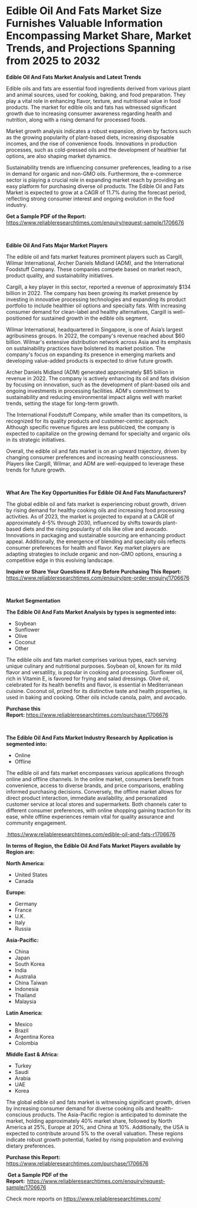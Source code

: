 <p><h1>Edible Oil And Fats Market Size Furnishes Valuable Information Encompassing Market Share, Market Trends, and Projections Spanning from 2025 to 2032</h1></p><p><strong>Edible Oil And Fats Market Analysis and Latest Trends</strong></p>
<p><p>Edible oils and fats are essential food ingredients derived from various plant and animal sources, used for cooking, baking, and food preparation. They play a vital role in enhancing flavor, texture, and nutritional value in food products. The market for edible oils and fats has witnessed significant growth due to increasing consumer awareness regarding health and nutrition, along with a rising demand for processed foods.</p><p>Market growth analysis indicates a robust expansion, driven by factors such as the growing popularity of plant-based diets, increasing disposable incomes, and the rise of convenience foods. Innovations in production processes, such as cold-pressed oils and the development of healthier fat options, are also shaping market dynamics. </p><p>Sustainability trends are influencing consumer preferences, leading to a rise in demand for organic and non-GMO oils. Furthermore, the e-commerce sector is playing a crucial role in expanding market reach by providing an easy platform for purchasing diverse oil products. The Edible Oil and Fats Market is expected to grow at a CAGR of 11.7% during the forecast period, reflecting strong consumer interest and ongoing evolution in the food industry.</p></p>
<p><strong>Get a Sample PDF of the Report:&nbsp;</strong> <a href="https://www.reliableresearchtimes.com/enquiry/request-sample/1706676?utm_campaign=2269&utm_medium=2&utm_source=Github&utm_content=ia&utm_term=07042025&utm_id=edible-oil-and-fats">https://www.reliableresearchtimes.com/enquiry/request-sample/1706676</a></p>
<p>&nbsp;</p>
<p><strong>Edible Oil And Fats Major Market Players</strong></p>
<p><p>The edible oil and fats market features prominent players such as Cargill, Wilmar International, Archer Daniels Midland (ADM), and the International Foodstuff Company. These companies compete based on market reach, product quality, and sustainability initiatives.</p><p>Cargill, a key player in this sector, reported a revenue of approximately $134 billion in 2022. The company has been growing its market presence by investing in innovative processing technologies and expanding its product portfolio to include healthier oil options and specialty fats. With increasing consumer demand for clean-label and healthy alternatives, Cargill is well-positioned for sustained growth in the edible oils segment.</p><p>Wilmar International, headquartered in Singapore, is one of Asia’s largest agribusiness groups. In 2022, the company's revenue reached about $60 billion. Wilmar's extensive distribution network across Asia and its emphasis on sustainability practices have bolstered its market position. The company's focus on expanding its presence in emerging markets and developing value-added products is expected to drive future growth.</p><p>Archer Daniels Midland (ADM) generated approximately $85 billion in revenue in 2022. The company is actively enhancing its oil and fats division by focusing on innovation, such as the development of plant-based oils and ongoing investments in processing facilities. ADM's commitment to sustainability and reducing environmental impact aligns well with market trends, setting the stage for long-term growth.</p><p>The International Foodstuff Company, while smaller than its competitors, is recognized for its quality products and customer-centric approach. Although specific revenue figures are less publicized, the company is expected to capitalize on the growing demand for specialty and organic oils in its strategic initiatives.</p><p>Overall, the edible oil and fats market is on an upward trajectory, driven by changing consumer preferences and increasing health consciousness. Players like Cargill, Wilmar, and ADM are well-equipped to leverage these trends for future growth.</p></p>
<p>&nbsp;</p>
<p><strong>What Are The Key Opportunities For Edible Oil And Fats Manufacturers?</strong></p>
<p><p>The global edible oil and fats market is experiencing robust growth, driven by rising demand for healthy cooking oils and increasing food processing activities. As of 2023, the market is projected to expand at a CAGR of approximately 4-5% through 2030, influenced by shifts towards plant-based diets and the rising popularity of oils like olive and avocado. Innovations in packaging and sustainable sourcing are enhancing product appeal. Additionally, the emergence of blending and specialty oils reflects consumer preferences for health and flavor. Key market players are adapting strategies to include organic and non-GMO options, ensuring a competitive edge in this evolving landscape.</p></p>
<p><strong>Inquire or Share Your Questions If Any Before Purchasing This Report:</strong> <a href="https://www.reliableresearchtimes.com/enquiry/pre-order-enquiry/1706676?utm_campaign=2269&utm_medium=2&utm_source=Github&utm_content=ia&utm_term=07042025&utm_id=edible-oil-and-fats">https://www.reliableresearchtimes.com/enquiry/pre-order-enquiry/1706676</a></p>
<p>&nbsp;</p>
<p><strong>Market Segmentation</strong></p>
<p><strong>The Edible Oil And Fats Market Analysis by types is segmented into:</strong></p>
<p><ul><li>Soybean</li><li>Sunflower</li><li>Olive</li><li>Coconut</li><li>Other</li></ul></p>
<p><p>The edible oils and fats market comprises various types, each serving unique culinary and nutritional purposes. Soybean oil, known for its mild flavor and versatility, is popular in cooking and processing. Sunflower oil, rich in Vitamin E, is favored for frying and salad dressings. Olive oil, celebrated for its health benefits and flavor, is essential in Mediterranean cuisine. Coconut oil, prized for its distinctive taste and health properties, is used in baking and cooking. Other oils include canola, palm, and avocado.</p></p>
<p><strong>Purchase this Report:&nbsp;</strong><a href="https://www.reliableresearchtimes.com/purchase/1706676?utm_campaign=2269&utm_medium=2&utm_source=Github&utm_content=ia&utm_term=07042025&utm_id=edible-oil-and-fats">https://www.reliableresearchtimes.com/purchase/1706676</a></p>
<p>&nbsp;</p>
<p><strong>The Edible Oil And Fats Market Industry Research by Application is segmented into:</strong></p>
<p><ul><li>Online</li><li>Offline</li></ul></p>
<p><p>The edible oil and fats market encompasses various applications through online and offline channels. In the online market, consumers benefit from convenience, access to diverse brands, and price comparisons, enabling informed purchasing decisions. Conversely, the offline market allows for direct product interaction, immediate availability, and personalized customer service at local stores and supermarkets. Both channels cater to different consumer preferences, with online shopping gaining traction for its ease, while offline experiences remain vital for quality assurance and community engagement.</p></p>
<p><a href="https://www.reliableresearchtimes.com/edible-oil-and-fats-r1706676?utm_campaign=2269&utm_medium=2&utm_source=Github&utm_content=ia&utm_term=07042025&utm_id=edible-oil-and-fats">&nbsp;https://www.reliableresearchtimes.com/edible-oil-and-fats-r1706676</a></p>
<p><strong>In terms of Region, the Edible Oil And Fats Market Players available by Region are:</strong></p>
<p>
    <p> <strong> North America: </strong>
        <ul>
            <li>United States</li>
            <li>Canada</li>
        </ul>
        </p> 
    <p> <strong> Europe: </strong>
        <ul>
            <li>Germany</li>
            <li>France</li>
            <li>U.K.</li>
            <li>Italy</li>
            <li>Russia</li>
        </ul>
        </p> 
    <p> <strong> Asia-Pacific: </strong>
        <ul>
            <li>China</li>
            <li>Japan</li>
            <li>South Korea</li>
            <li>India</li>
            <li>Australia</li>
            <li>China Taiwan</li>
            <li>Indonesia</li>
            <li>Thailand</li>
            <li>Malaysia</li>
        </ul>
        </p> 
    <p> <strong> Latin America: </strong>
        <ul>
            <li>Mexico</li>
            <li>Brazil</li>
            <li>Argentina Korea</li>
            <li>Colombia</li>
        </ul>
        </p> 
    <p> <strong> Middle East & Africa: </strong>
        <ul>
            <li>Turkey</li>
            <li>Saudi</li>
            <li>Arabia</li>
            <li>UAE</li>
            <li>Korea</li>
        </ul>
    </p>
    </p>
<p><p>The global edible oil and fats market is witnessing significant growth, driven by increasing consumer demand for diverse cooking oils and health-conscious products. The Asia-Pacific region is anticipated to dominate the market, holding approximately 40% market share, followed by North America at 25%, Europe at 20%, and China at 10%. Additionally, the USA is expected to contribute around 5% to the overall valuation. These regions indicate robust growth potential, fueled by rising population and evolving dietary preferences.</p></p>
<p><strong>Purchase this Report: </strong><a href="https://www.reliableresearchtimes.com/purchase/1706676?utm_campaign=2269&utm_medium=2&utm_source=Github&utm_content=ia&utm_term=07042025&utm_id=edible-oil-and-fats">https://www.reliableresearchtimes.com/purchase/1706676</a></p>
<p>&nbsp;<strong>Get a Sample PDF of the Report:&nbsp;&nbsp;</strong><a href="https://www.reliableresearchtimes.com/enquiry/request-sample/1706676?utm_campaign=2269&utm_medium=2&utm_source=Github&utm_content=ia&utm_term=07042025&utm_id=edible-oil-and-fats">https://www.reliableresearchtimes.com/enquiry/request-sample/1706676</a></p>
<p><strong></strong></p>
<p>Check more reports on <a href="https://www.reliableresearchtimes.com/?utm_campaign=2269&utm_medium=2&utm_source=Github&utm_content=ia&utm_term=07042025&utm_id=edible-oil-and-fats">https://www.reliableresearchtimes.com/</a></p>